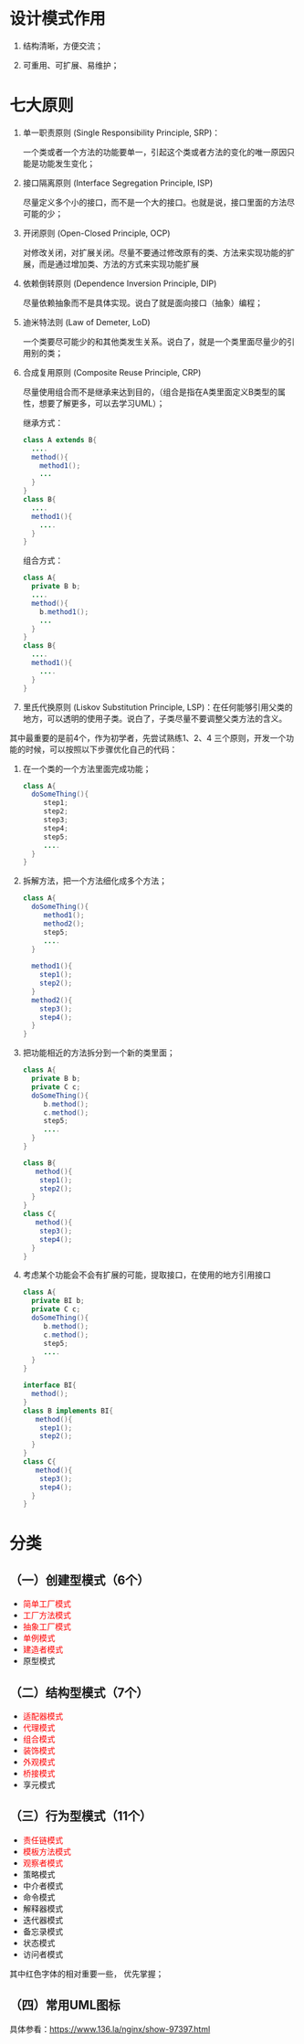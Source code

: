 # 设计模式作用

1. 结构清晰，方便交流；

2. 可重用、可扩展、易维护；

   

# 七大原则

1. 单一职责原则 (Single Responsibility Principle, SRP)：

   一个类或者一个方法的功能要单一，引起这个类或者方法的变化的唯一原因只能是功能发生变化；

2. 接口隔离原则 (Interface Segregation Principle, ISP)

   尽量定义多个小的接口，而不是一个大的接口。也就是说，接口里面的方法尽可能的少；

3. 开闭原则 (Open-Closed Principle, OCP)

   对修改关闭，对扩展关闭。尽量不要通过修改原有的类、方法来实现功能的扩展，而是通过增加类、方法的方式来实现功能扩展

4. 依赖倒转原则 (Dependence Inversion Principle, DIP)

   尽量依赖抽象而不是具体实现。说白了就是面向接口（抽象）编程；

5. 迪米特法则 (Law of Demeter, LoD)

   一个类要尽可能少的和其他类发生关系。说白了，就是一个类里面尽量少的引用别的类；

6. 合成复用原则 (Composite Reuse Principle, CRP)

   尽量使用组合而不是继承来达到目的，（组合是指在A类里面定义B类型的属性，想要了解更多，可以去学习UML）；

   继承方式：

   ```java
   class A extends B{
     ....
     method(){
       method1();
       ...
     }
   }
   class B{
     ....
     method1(){
       ....
     }
   }
   ```

   组合方式：

   ```java
   class A{
     private B b;
     ....
     method(){
       b.method1();
       ...
     }
   }
   class B{
     ....
     method1(){
       ....
     }
   }
   ```

7. 里氏代换原则 (Liskov Substitution Principle, LSP)：在任何能够引用父类的地方，可以透明的使用子类。说白了，子类尽量不要调整父类方法的含义。



其中最重要的是前4个，作为初学者，先尝试熟练1、2、4 三个原则，开发一个功能的时候，可以按照以下步骤优化自己的代码：

1. 在一个类的一个方法里面完成功能；

   ```java
   class A{
     doSomeThing(){
        step1;
        step2;
        step3;
        step4;
        step5;
        ....
     }
   }
   ```

2. 拆解方法，把一个方法细化成多个方法；

   ```java
   class A{
     doSomeThing(){
        method1();
        method2();
        step5;
        ....
     }
     
     method1(){
       step1();
       step2();
     }
     method2(){
       step3();
       step4();
     }
   }
   ```

3. 把功能相近的方法拆分到一个新的类里面；

   ```java
   class A{
     private B b;
     private C c;
     doSomeThing(){
        b.method();
        c.method();
        step5;
        ....
     }
   }
   
   class B{
      method(){
       step1();
       step2();
     }
   }
   class C{
      method(){
       step3();
       step4();
     }
   }
   
   ```

   

4. 考虑某个功能会不会有扩展的可能，提取接口，在使用的地方引用接口

   ```java
   class A{
     private BI b;
     private C c;
     doSomeThing(){
        b.method();
        c.method();
        step5;
        ....
     }
   }
   
   interface BI{
     method();
   }
   class B implements BI{
      method(){
       step1();
       step2();
     }
   }
   class C{
      method(){
       step3();
       step4();
     }
   }
   ```

   

# 分类

## （一）创建型模式（6个）

- <font color='red'>简单工厂模式</font>
- <font color='red'>工厂方法模式</font>
- <font color='red'>抽象工厂模式</font>
- <font color='red'>单例模式</font>
- <font color='red'>建造者模式</font>
- 原型模式

 

## （二）结构型模式（7个）

- <font color='red'>适配器模式</font>
- <font color='red'>代理模式</font>
- <font color='red'>组合模式</font>
- <font color='red'>装饰模式</font>
- <font color='red'>外观模式</font>
- <font color='red'>桥接模式</font>
- 享元模式



## （三）行为型模式（11个）

- <font color='red'>责任链模式</font>
- <font color='red'>模板方法模式</font>
- <font color='red'>观察者模式</font>
- 策略模式
- 中介者模式
- 命令模式
- 解释器模式
- 迭代器模式
- 备忘录模式
- 状态模式
- 访问者模式



其中红色字体的相对重要一些， 优先掌握；



## （四）常用UML图标

具体参看：https://www.136.la/nginx/show-97397.html
